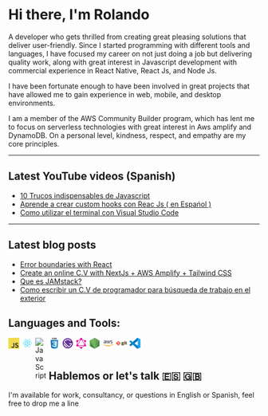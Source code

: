 # Hi there, I'm Rolando 

A developer who gets thrilled from creating great pleasing solutions that deliver user-friendly. Since I started programming with different tools and languages, I have focused my career on not just doing a job but delivering quality work, along with great interest in Javascript development with commercial experience in React Native, React Js, and Node Js.

I have been fortunate enough to have been involved in great projects that have allowed me to gain experience in web, mobile, and desktop environments.

I am a member of the AWS Community Builder program, which has lent me to focus on serverless technologies with great interest in Aws amplify and DynamoDB.
On a personal level, kindness, respect, and empathy are my core principles.


---

## Latest YouTube videos (Spanish)

- [10 Trucos indispensables de Javascript](https://www.youtube.com/watch?v=L0VHJa0Bmi4&t=605s)
- [Aprende a crear custom hooks con Reac Js ( en Espańol )](https://www.youtube.com/watch?v=Xqw4HTk9UZo&t=37s)
- [Como utilizar el terminal con Visual Studio Code](https://www.youtube.com/watch?v=N2kMMfMEXWI&t=44s)

---

## Latest blog posts

- [Error boundaries with React](https://dev.to/rolandobarbella/error-boundaries-with-react-js-51am)
- [Create an online C.V with NextJs + AWS Amplify + Tailwind CSS](https://dev.to/aws-builders/create-an-online-c-v-with-nextjs-aws-amplify-tailwind-css-4dhh)
- [Que es JAMstack?](https://www.rbcodigo.com/posts/jamstack-en-espanol/que-es-jamstack)
- [Como escribir un C.V de programador para búsqueda de trabajo en el exterior](https://www.rbcodigo.com/posts/desarrollo-profesional-para-programadores/como-escribir-un-cv-para-busqueda-de-trabajo-en-el-exterior)

## Languages and Tools:

<img align="left" alt="JavaScript" style="margin-right: 5px" width="22px" src="https://raw.githubusercontent.com/github/explore/80688e429a7d4ef2fca1e82350fe8e3517d3494d/topics/javascript/javascript.png" />
<img align="left" alt="React" width="22px" style="margin-right: 5px" src="https://raw.githubusercontent.com/github/explore/80688e429a7d4ef2fca1e82350fe8e3517d3494d/topics/react/react.png" />
<img align="left" alt="JavaScript" style="margin-right: 5px" width="22px" src="https://camo.githubusercontent.com/40150caecae2d1d4ab72eb1a1ba7675012d431ab4741f2f1fb7cab3b6ab207f8/68747470733a2f2f63646e2e737667706f726e2e636f6d2f6c6f676f732f76657263656c2d69636f6e2e737667" />
<img align="left" alt="CSS3" width="22px" style="margin-right: 5px" src="https://raw.githubusercontent.com/github/explore/80688e429a7d4ef2fca1e82350fe8e3517d3494d/topics/css/css.png" />
<img align="left" alt="Gatsby" width="22px" style="margin-right: 5px" src="https://raw.githubusercontent.com/github/explore/e94815998e4e0713912fed477a1f346ec04c3da2/topics/gatsby/gatsby.png" /><img align="left" alt="GraphQL" width="22px" style="margin-right: 5px" src="https://raw.githubusercontent.com/github/explore/80688e429a7d4ef2fca1e82350fe8e3517d3494d/topics/graphql/graphql.png" />
<img align="left" alt="Node js" width="22px" style="margin-right: 5px" src="https://raw.githubusercontent.com/github/explore/80688e429a7d4ef2fca1e82350fe8e3517d3494d/topics/nodejs/nodejs.png" />
<img align="left" alt="Aws" width="22px" style="margin-right: 5px" src="https://raw.githubusercontent.com/github/explore/80688e429a7d4ef2fca1e82350fe8e3517d3494d/topics/aws/aws.png" />
<img align="left" alt="Git" width="22px" style="margin-right: 5px" src="https://raw.githubusercontent.com/github/explore/80688e429a7d4ef2fca1e82350fe8e3517d3494d/topics/git/git.png" />
<img align="left" alt="Visual Studio Code" width="22px" style="margin-right: 5px" src="https://raw.githubusercontent.com/github/explore/80688e429a7d4ef2fca1e82350fe8e3517d3494d/topics/visual-studio-code/visual-studio-code.png" />

<br />
<br />

## Hablemos or let's talk 🇪🇸 🇬🇧

I'm available for work, consultancy, or questions in English or Spanish, feel free to drop me a line

